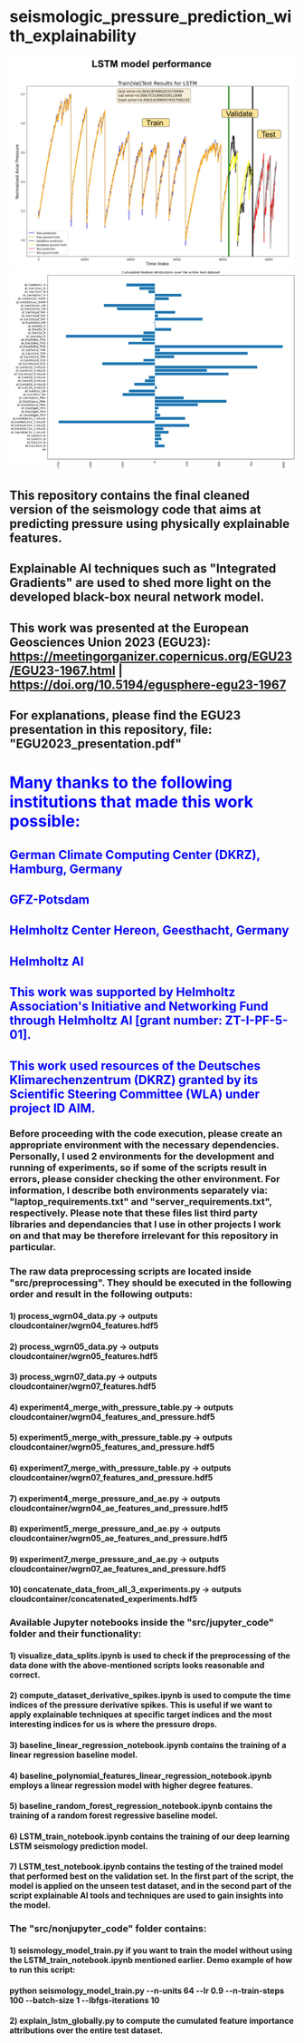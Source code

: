 # seismologic_pressure_prediction_with_explainability
![Screenshot](extra_material/best_model_performance.png)
![Screenshot](extra_material/best_model_feature_importance.png)
## This repository contains the final cleaned version of the seismology code that aims at predicting pressure using physically explainable features.
## Explainable AI techniques such as "Integrated Gradients" are used to shed more light on the developed black-box neural network model.

## This work was presented at the European Geosciences Union 2023 (EGU23): https://meetingorganizer.copernicus.org/EGU23/EGU23-1967.html | https://doi.org/10.5194/egusphere-egu23-1967 

## For explanations, please find the EGU23 presentation in this repository, file: "EGU2023_presentation.pdf"

# <span style="color:blue">**Many thanks to the following institutions that made this work possible:**</span>
## <span style="color:blue">**German Climate Computing Center (DKRZ), Hamburg, Germany**</span>
## <span style="color:blue">**GFZ-Potsdam**</span>
## <span style="color:blue">**Helmholtz Center Hereon, Geesthacht, Germany**</span>
## <span style="color:blue">**Helmholtz AI**</span>
## <span style="color:blue">**This work was supported by Helmholtz Association's Initiative and Networking Fund through Helmholtz AI [grant number: ZT-I-PF-5-01].**</span>
## <span style="color:blue">**This work used resources of the Deutsches Klimarechenzentrum (DKRZ) granted by its Scientific Steering Committee (WLA) under project ID AIM.**</span>

### Before proceeding with the code execution, please create an appropriate environment with the necessary dependencies. Personally, I used 2 environments for the development and running of experiments, so if some of the scripts result in errors, please consider checking the other environment. For information, I describe both environments separately via: "laptop_requirements.txt" and "server_requirements.txt", respectively. Please note that these files list third party libraries and dependancies that I use in other projects I work on and that may be therefore irrelevant for this repository in particular.

### The raw data preprocessing scripts are located inside "src/preprocessing". They should be executed in the following order and result in the following outputs:
#### 1) process_wgrn04_data.py -> outputs cloudcontainer/wgrn04_features.hdf5
#### 2) process_wgrn05_data.py -> outputs cloudcontainer/wgrn05_features.hdf5
#### 3) process_wgrn07_data.py -> outputs cloudcontainer/wgrn07_features.hdf5
#### 4) experiment4_merge_with_pressure_table.py -> outputs cloudcontainer/wgrn04_features_and_pressure.hdf5
#### 5) experiment5_merge_with_pressure_table.py -> outputs cloudcontainer/wgrn05_features_and_pressure.hdf5
#### 6) experiment7_merge_with_pressure_table.py -> outputs cloudcontainer/wgrn07_features_and_pressure.hdf5
#### 7) experiment4_merge_pressure_and_ae.py -> outputs cloudcontainer/wgrn04_ae_features_and_pressure.hdf5
#### 8) experiment5_merge_pressure_and_ae.py -> outputs cloudcontainer/wgrn05_ae_features_and_pressure.hdf5
#### 9) experiment7_merge_pressure_and_ae.py -> outputs cloudcontainer/wgrn07_ae_features_and_pressure.hdf5
#### 10) concatenate_data_from_all_3_experiments.py -> outputs cloudcontainer/concatenated_experiments.hdf5


### Available Jupyter notebooks inside the "src/jupyter_code" folder and their functionality:
#### 1) visualize_data_splits.ipynb is used to check if the preprocessing of the data done with the above-mentioned scripts looks reasonable and correct.
#### 2) compute_dataset_derivative_spikes.ipynb is used to compute the time indices of the pressure derivative spikes. This is useful if we want to apply explainable techniques at specific target indices and the most interesting indices for us is where the pressure drops.
#### 3) baseline_linear_regression_notebook.ipynb contains the training of a linear regression baseline model.
#### 4) baseline_polynomial_features_linear_regression_notebook.ipynb employs a linear regression model with higher degree features.
#### 5) baseline_random_forest_regression_notebook.ipynb contains the training of a random forest regressive baseline model.
#### 6) LSTM_train_notebook.ipynb contains the training of our deep learning LSTM seismology prediction model.
#### 7) LSTM_test_notebook.ipynb contains the testing of the trained model that performed best on the validation set. In the first part of the script, the model is applied on the unseen test dataset, and in the second part of the script explainable AI tools and techniques are used to gain insights into the model.


### The "src/nonjupyter_code" folder contains:
#### 1) seismology_model_train.py if you want to train the model without using the LSTM_train_notebook.ipynb mentioned earlier. Demo example of how to run this script:
#### python seismology_model_train.py --n-units 64 --lr 0.9 --n-train-steps 100 --batch-size 1 --lbfgs-iterations 10
#### 2) explain_lstm_globally.py to compute the cumulated feature importance attributions over the entire test dataset.